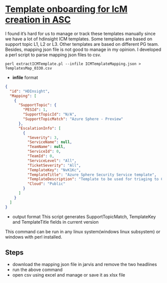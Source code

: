 # [Template onboarding for IcM creation in ASC](https://azuresupportcenterdocs.azurewebsites.net/developers/asc/icm-integration.html)



I found it’s hard for us to manage or track these templates manually since we have a lot of hdinsight ICM templates. Some templates are based on support topic L1, L2 or L3. Other templates are based on different PG team. Besides, mapping json file is not good to manage in my opinion. I developed a perl script to parse mapping json files to csv. 

```
perl extractICMTemplate.pl --infile ICMTemplateMapping.json > TemplatesMap_0330.csv
```

- **infile** format
```json
{
  "id": "HDInsight",
  "Mapping": [
    {
      "SupportTopic": {
        "PESId": 1,
        "SupportTopicId": "N/A",
        "SupportTopicMatch": "Azure Sphere - Preview"
      },
      "EscalationInfo": [
        {
          "Severity": 3,
          "ServiceName": null,
          "TeamName": null,
          "ServiceId": 0,
          "TeamId": 0,
          "ServiceLevel": "All",
          "TicketSeverity": "All",
          "TemplateKey": "NvK1Kc",
          "TemplateTitle": "Azure Sphere Security Service template",
          "TemplateDescription": "Template to be used for triaging to CSS folks in azure sphere security service group",
          "Cloud": "Public"
        }
      ]
    }
  ]
}
```
- output format
This script generates SupportTopicMatch, TemplateKey and TemplateTitle fields in current version

This command can be run in any linux system(windows linux subsystem) or windows with perl installed.

## Steps
- download the mapping json file in jarvis and remove the two headlines
- run the above command
- open csv using excel and manage or save it as xlsx file